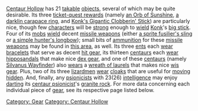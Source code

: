 [Centaur Hollow](:Category:_Centaur_Hollow "wikilink") has 21
[takable](Get "wikilink") [objects](:Category:_Objects "wikilink"),
several of which may be quite desirable. Its three [ticket-quest
rewards](:Category:_Ticket_Quest_Rewards "wikilink") (namely [an Orb of
Sunshine](Orb_Of_Sunshine "wikilink"), [a darklin carapace
ring](Darklin_Carapace_Ring "wikilink"), and [Konk's Gigantic Clobberin'
Stick](Konk's_Gigantic_Clobberin'_Stick "wikilink")) are particularly
nice, though few [characters](:Category:_Characters "wikilink") will be
[strong](Strength "wikilink") enough to [wield](Wield "wikilink")
[Konk](Konk "wikilink")'s [big
stick](Konk's_Gigantic_Clobberin'_Stick "wikilink"). Four of its
[mobs](:Category:_Mobs "wikilink") [wield](Wield "wikilink") decent
[missile weapons](:Category:_Missile_Weapons "wikilink") (either [a
sprite fusilier's sling](Sprite_Fusilier's_Sling "wikilink") or [a
simple hunter's longbow](Simple_Hunter's_Longbow "wikilink")); small
bits of [ammunition](:Category:_Ammunition "wikilink") for these
[missile weapons](:Category:_Missile_Weapons "wikilink") may be found in
[this area](:Category:_Centaur_Hollow "wikilink"), as well. Its three
[ents](Ents "wikilink") each [wear](Wear "wikilink")
[bracelets](Entish_Woven_Bracelet "wikilink") that serve as decent [hit
gear](:Category:_Hit_Gear "wikilink"), its thirteen
[centaurs](Centaurs "wikilink") each [wear](Wear "wikilink")
[hipposandals](Fine_Set_Of_Hipposandals "wikilink") that make nice [dex
gear](:Category:_Dex_Gear "wikilink"), and one of these
[centaurs](Centaur "wikilink") (namely [Silvanus
Wayfinder](Centaur_Ranger "wikilink")) also [wears](Wear "wikilink") a
[wreath of laurels](Wreath_Of_Laurels "wikilink") that makes nice [wis
gear](:Category:_Wis_Gear "wikilink"). Plus, two of its three
[lizardmen](Lizardmen "wikilink") [wear](Wear "wikilink")
[cloaks](Simple_Dyed_Silvan_Cloak "wikilink") that are useful for
[moving hidden](Move_Hidden "wikilink"). And, finally, any
[psionicists](:Category:_Psionicists "wikilink") with 23(26)
[intelligence](Intelligence "wikilink") may enjoy
[darting](Dart_(spell) "wikilink") its [centaur
psionicist](Centaur_Psionicist "wikilink")'s [granite
rock](Granite_Rock "wikilink"). For more data concerning each individual
piece of [gear](:Category:_Gear "wikilink"), see its respective page
listed below.

[Category: Gear](Category:_Gear "wikilink") [Category: Centaur
Hollow](Category:_Centaur_Hollow "wikilink")
